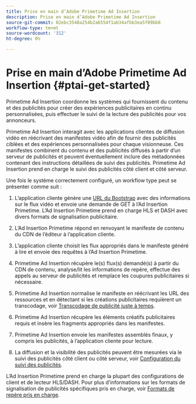 ```yaml
---
title: Prise en main d’Adobe Primetime Ad Insertion
description: Prise en main d’Adobe Primetime Ad Insertion
source-git-commit: 02ebc3548a254b2a6554f1ab34afbb3ea5f09bb8
workflow-type: tm+mt
source-wordcount: '312'
ht-degree: 0%

---
```


# Prise en main d’Adobe Primetime Ad Insertion {#ptai-get-started}

Primetime Ad Insertion coordonne les systèmes qui fournissent du contenu et des publicités pour créer des expériences publicitaires en continu personnalisées, puis effectuer le suivi de la lecture des publicités pour vos annonceurs.

Primetime Ad Insertion interagit avec les applications clientes de diffusion vidéo en réécrivant des manifestes vidéo afin de fournir des publicités ciblées et des expériences personnalisées pour chaque visionneuse. Ces manifestes combinent du contenu et des publicités diffusés à partir d’un serveur de publicités et peuvent éventuellement inclure des métadonnées contenant des instructions détaillées de suivi des publicités. Primetime Ad Insertion prend en charge le suivi des publicités côté client et côté serveur.

Une fois le système correctement configuré, un workflow type peut se présenter comme suit :

1. L’application cliente génère une [URL du Bootstrap](/help/primetime-ad-insertion/technical-reference/bootstrap-api.md) avec des informations sur le flux vidéo et envoie une demande de GET à l’Ad Insertion Primetime.  L’Ad Insertion Primetime prend en charge HLS et DASH avec divers formats de signalisation publicitaire.

1. L’Ad Insertion Primetime répond en renvoyant le manifeste de contenu du CDN de l’éditeur à l’application cliente.

1. L’application cliente choisit les flux appropriés dans le manifeste généré à lire et envoie des requêtes à l’Ad Insertion Primetime.

1. Primetime Ad Insertion récupère le(s) flux(s) demandé(s) à partir du CDN de contenu, analyse/lit les informations de repère, effectue des appels au serveur de publicités et remplace les coupures publicitaires si nécessaire.

1. Primetime Ad Insertion normalise le manifeste en réécrivant les URL des ressources et en détectant si les créations publicitaires requièrent un transcodage, voir [Transcodage de publicité juste à temps](/help/primetime-ad-insertion/just-in-time-transcoding/jit-transcoding-overview.md).

1. Primetime Ad Insertion récupère les éléments créatifs publicitaires requis et insère les fragments appropriés dans les manifestes.

1. Primetime Ad Insertion envoie les manifestes assemblés finaux, y compris les publicités, à l’application cliente pour lecture.

1. La diffusion et la visibilité des publicités peuvent être mesurées via le suivi des publicités côté client ou côté serveur, voir [Configuration du suivi des publicités](/help/primetime-ad-insertion/getting-started/set-up-ad-tracking.md).

L’Ad Insertion Primetime prend en charge la plupart des configurations de client et de lecteur HLS/DASH. Pour plus d’informations sur les formats de signalisation de publicités spécifiques pris en charge, voir [Formats de repère pris en charge](/help/primetime-ad-insertion/getting-started/ad-insertion-live-linear-stream.md).
